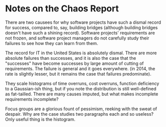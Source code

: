 Notes on the Chaos Report
====

There are two causees for why software projects have such a dismal record for success, compared to, say, building bridges (although building bridges doesn't have such a shining record). Software projects' requirements are not frozen, and software project managers do not carefully study their failures to see how they can learn from them.

The record for IT in the United States is absolutely dismal. There are more absolute failures than successes, and it is also the case that the "successes" have become successes by large amount of cutting of requirements. The failure is general and it goes everywhere. (in 2014, the rate is slightly lesser, but it remains the case that failures predominate).

They scale histograms of time overruns, cost overruns, function deficiency to a Gaussian-ish thing, but if you note the distribution is still well-defined as fat-tailled. There are many causes imputed, but what makes incomplete requirements incomplete?

Focus groups are a glorious fount of pessimism, reeking with the sweat of despair. Why are the case studies two paragraphs each and so useless? Only useful thing is the histogram.
